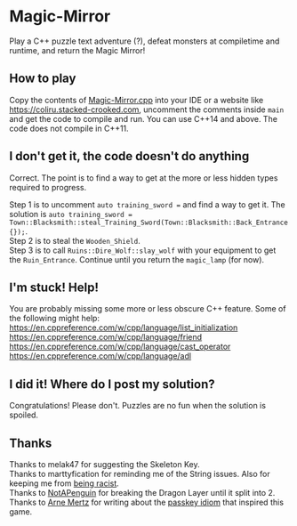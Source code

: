 # Magic-Mirror
Play a C++ puzzle text adventure (?), defeat monsters at compiletime and runtime, and return the Magic Mirror!

## How to play
Copy the contents of [Magic-Mirror.cpp](https://raw.githubusercontent.com/Toeger/Magic-Mirror/master/Magic-Mirror.cpp) into your IDE or a website like https://coliru.stacked-crooked.com, uncomment the comments inside `main` and get the code to compile and run. You can use C++14 and above. The code does not compile in C++11.

## I don't get it, the code doesn't do anything
Correct. The point is to find a way to get at the more or less hidden types required to progress.

Step 1 is to uncomment `auto training_sword =` and find a way to get it. The solution is `auto training_sword = Town::Blacksmith::steal_Training_Sword(Town::Blacksmith::Back_Entrance{});`.  
Step 2 is to steal the `Wooden_Shield`.  
Step 3 is to call `Ruins::Dire_Wolf::slay_wolf` with your equipment to get the `Ruin_Entrance`. Continue until you return the `magic_lamp` (for now).

## I'm stuck! Help!
You are probably missing some more or less obscure C++ feature. Some of the following might help:
https://en.cppreference.com/w/cpp/language/list_initialization  
https://en.cppreference.com/w/cpp/language/friend  
https://en.cppreference.com/w/cpp/language/cast_operator  
https://en.cppreference.com/w/cpp/language/adl  

## I did it! Where do I post my solution?
Congratulations! Please don't. Puzzles are no fun when the solution is spoiled.

## Thanks
Thanks to melak47 for suggesting the Skeleton Key.  
Thanks to marttyfication for reminding me of the String issues. Also for keeping me from [being racist](https://github.com/Toeger/Magic-Mirror/commit/6fa6fac2e723ac0b55bbf988204abd6f80f6382c).  
Thanks to [NotAPenguin](https://github.com/CodeSheep123) for breaking the Dragon Layer until it split into 2.  
Thanks to [Arne Mertz](https://arne-mertz.de/about-me/) for writing about the [passkey idiom](https://arne-mertz.de/2016/10/passkey-idiom/) that inspired this game.
